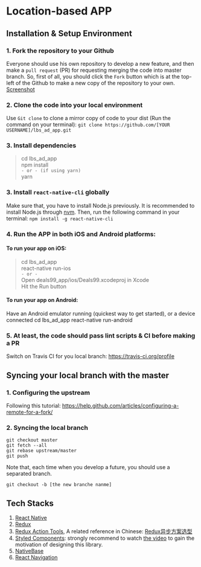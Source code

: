 # Location-based APP
## Installation & Setup Environment
### 1. Fork the repository to your Github
Everyone should use his own repository to develop a new feature, and then make a `pull request` (PR) for requesting merging the code into master branch. So, first of all, you should click the `Fork` button which is at the top-left of the Github to make a new copy of the repository to your own.
[Screenshot](https://drive.google.com/open?id=0B7nEHGVPFeE9dG5tc1VQdmJKbkk)

### 2. Clone the code into your local environment
Use `Git clone` to clone a mirror copy of code to your dist (Run the command on your terminal):
`git clone https://github.com/[YOUR USERNAME]/lbs_ad_app.git`

### 3. Install dependencies
> cd lbs_ad_app<br>
> npm install<br>
> `- or - (if using yarn)`<br>
> yarn

### 3. Install `react-native-cli` globally
Make sure that, you have to install Node.js previously. It is recommended to install Node.js through [nvm](https://github.com/creationix/nvm). Then, run the following command in your terminal:
`npm install -g react-native-cli`

### 4. Run the APP in both iOS and Android platforms:
#### To run your app on iOS:
> cd lbs_ad_app<br>
> react-native run-ios<br>
> `- or -`<br>
> Open deals99_app/ios/Deals99.xcodeproj in Xcode<br>
> Hit the Run button

#### To run your app on Android:
>
Have an Android emulator running (quickest way to get started), or a device connected
cd lbs_ad_app
react-native run-android


### 5. At least, the code should pass lint scripts & CI before making a PR
Switch on Travis CI for you local branch: https://travis-ci.org/profile


## Syncing your local branch with the master
### 1. Configuring the upstream
Following this tutorial: https://help.github.com/articles/configuring-a-remote-for-a-fork/

### 2. Syncing the local branch
```
git checkout master
git fetch --all
git rebase upstream/master
git push
```

Note that, each time when you develop a future, you should use a separated branch.
```
git checkout -b [the new branche nanme]
```

## Tech Stacks
1. [React Native](https://facebook.github.io/react-native/)
2. [Redux](http://redux.js.org/)
3. [Redux Action Tools](https://github.com/kpaxqin/redux-action-tools), A related reference in Chinese: [Redux异步方案选型](http://react-china.org/t/redux/8761)  
4. [Styled Components](https://www.styled-components.com/): strongly recommend to watch [the video](https://youtu.be/bIK2NwoK9xk) to gain the motivation of designing this library.
5. [NativeBase](https://docs.nativebase.io/)
6. [React Navigation](https://reactnavigation.org/)
